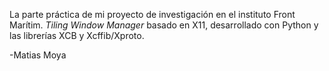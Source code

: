 La parte práctica de mi proyecto de investigación en el instituto Front Marítim.
_Tiling Window Manager_ basado en X11, desarrollado con Python y las librerías XCB y Xcffib/Xproto.

-Matias Moya
